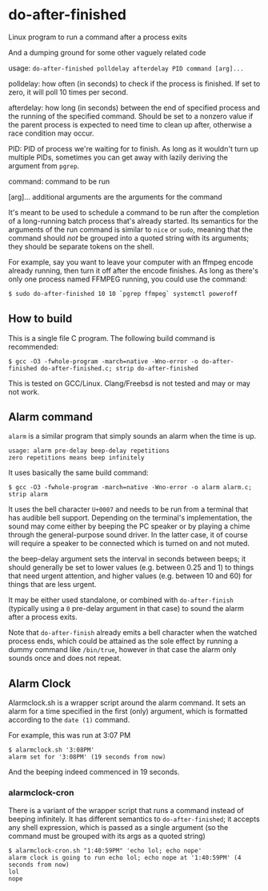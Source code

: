 # do-after-finished
Linux program to run a command after a process exits

And a dumping ground for some other vaguely related code

usage: `do-after-finished polldelay afterdelay PID command [arg]...`

polldelay: how often (in seconds) to check if the process is finished. If set to zero, it will poll 10 times per second.

afterdelay: how long (in seconds) between the end of specified process and the running of the specified command. Should be set to a nonzero value if the parent process is expected to need time to clean up after, otherwise a race condition may occur.

PID: PID of process we're waiting for to finish. As long as it wouldn't turn up multiple PIDs, sometimes you can get away with lazily deriving the argument from `pgrep`.

command: command to be run

[arg]... additional arguments are the arguments for the command

It's meant to be used to schedule a command to be run after the completion of a long-running batch process that's already started. Its semantics for the arguments of the run command is similar to `nice` or `sudo`, meaning that the command should *not* be grouped into a quoted string with its arguments; they should be separate tokens on the shell.

For example, say you want to leave your computer with an ffmpeg encode already running, then turn it off after the encode finishes. As long as there's only one process named FFMPEG running, you could use the command:

```bash
$ sudo do-after-finished 10 10 `pgrep ffmpeg` systemctl poweroff
```

## How to build

This is a single file C program. The following build command is recommended:

`$ gcc -O3 -fwhole-program -march=native -Wno-error -o do-after-finished do-after-finished.c; strip do-after-finished`

This is tested on GCC/Linux. Clang/Freebsd is not tested and may or may not work.

## Alarm command

`alarm` is a similar program that simply sounds an alarm when the time is up.

```
usage: alarm pre-delay beep-delay repetitions
zero repetitions means beep infinitely
```
It uses basically the same build command:

`$ gcc -O3 -fwhole-program -march=native -Wno-error -o alarm alarm.c; strip alarm`

It uses the bell character `U+0007` and needs to be run from a terminal that has audible bell support. Depending on the terminal's implementation, the sound may come either by beeping the PC speaker or by playing a chime through the general-purpose sound driver. In the latter case, it of course will require a speaker to be connected which is turned on and not muted.

the beep-delay argument sets the interval in seconds between beeps; it should generally be set to lower values (e.g. between 0.25 and 1) to things that need urgent attention, and higher values (e.g. between 10 and 60) for things that are less urgent.

It may be either used standalone, or combined with `do-after-finish` (typically using a `0` pre-delay argument in that case) to sound the alarm after a process exits. 

Note that `do-after-finish` already emits a bell character when the watched process ends, which could be attained as the sole effect by running a dummy command like `/bin/true`, however in that case the alarm only sounds once and does not repeat.

## Alarm Clock

Alarmclock.sh is a wrapper script around the alarm command. It sets an alarm for a time specified in the first (only) argument, which is formatted according to the `date (1)` command.

For example, this was run at 3:07 PM

```
$ alarmclock.sh '3:08PM'
alarm set for '3:08PM' (19 seconds from now)
```

And the beeping indeed commenced in 19 seconds.

### alarmclock-cron
There is a variant of the wrapper script that runs a command instead of beeping infinitely. It has different semantics to `do-after-finished`; it accepts any shell expression, which is passed as a single argument (so the command must be grouped with its args as a quoted string)


```
$ alarmclock-cron.sh "1:40:59PM" 'echo lol; echo nope'
alarm clock is going to run echo lol; echo nope at '1:40:59PM' (4 seconds from now)
lol
nope

```
